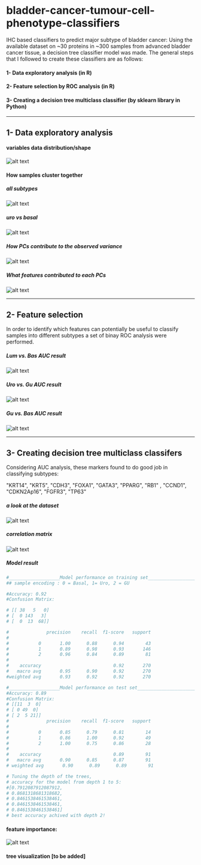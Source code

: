 # bladder-cancer-tumour-cell-phenotype-classifiers
IHC based classifiers to predict major subtype of bladder cancer:
Using the available dataset on ~30 proteins in ~300 samples from advanced bladder cancer tissue, a decision tree classifier model was made. The general steps that I followed to create these classifiers are as follows:
#### 1- Data exploratory analysis (in R)
#### 2- Feature selection by ROC analysis (in R)
#### 3- Creating a decision tree multiclass classifier (by sklearn library in Python) 
___________________________________________________________________________________________________________________________________________________________________

## 1- Data exploratory analysis

#### variables data distribution/shape

![alt text](https://raw.githubusercontent.com/hamidghaedi/bladder-cancer-tumour-cell-phenotype-classification/main/histograms.JPG)

#### How samples cluster together
##### all subtypes
![alt text](https://raw.githubusercontent.com/hamidghaedi/bladder-cancer-tumour-cell-phenotype-classification/main/pca1.JPG)

##### uro vs basal

![alt text](https://raw.githubusercontent.com/hamidghaedi/bladder-cancer-tumour-cell-phenotype-classification/main/pca2.JPG)

##### How PCs contribute to the observed variance

![alt text](https://raw.githubusercontent.com/hamidghaedi/bladder-cancer-tumour-cell-phenotype-classification/main/scree_plot.JPG) 

##### What features contributed to each PCs

![alt text](https://raw.githubusercontent.com/hamidghaedi/bladder-cancer-tumour-cell-phenotype-classification/main/corrplot.JPG) 

___________________________________________________________________________________________________________________________________________________________________

## 2- Feature selection 

In order to identify which features can potentially be useful to classify samples into different subtypes a set of binay ROC analysis were performed. 


##### Lum vs. Bas AUC result

![alt text](https://raw.githubusercontent.com/hamidghaedi/bladder-cancer-tumour-cell-phenotype-classification/main/luminal_basal_auc.JPG)

##### Uro vs. Gu AUC result

![alt text](https://raw.githubusercontent.com/hamidghaedi/bladder-cancer-tumour-cell-phenotype-classification/main/uroGuAUC.JPG)


##### Gu vs. Bas AUC result

![alt text](https://raw.githubusercontent.com/hamidghaedi/bladder-cancer-tumour-cell-phenotype-classification/main/GU_Basal_AUC.JPG)

___________________________________________________________________________________________________________________________________________________________________
## 3- Creating decision tree multiclass classifers

Considering AUC analysis,  these markers found to do good job in classifying subtypes: 

"KRT14", "KRT5", "CDH3", "FOXA1", "GATA3", "PPARG", "RB1" , "CCND1", "CDKN2Ap16", "FGFR3", "TP63"

##### a look at the dataset


![alt text](https://raw.githubusercontent.com/hamidghaedi/bladder-cancer-tumour-cell-phenotype-classification/main/dataset_1.JPG)

##### correlation matrix

![alt text](https://raw.githubusercontent.com/hamidghaedi/bladder-cancer-tumour-cell-phenotype-classification/main/corrmat.JPG)

##### Model result
```python
#___________________Model performance on training set_________________________#
## sample encoding : 0 = Basal, 1= Uro, 2 = GU

#Accuracy: 0.92
#Confusion Matrix: 

# [[ 38   5   0]
# [  0 143   3]
# [  0  13  68]]

#              precision    recall  f1-score   support
#
#           0       1.00      0.88      0.94        43
#           1       0.89      0.98      0.93       146
#           2       0.96      0.84      0.89        81
#
#    accuracy                           0.92       270
#   macro avg       0.95      0.90      0.92       270
#weighted avg       0.93      0.92      0.92       270
```


```python
#___________________Model performance on test set_________________________#
#Accuracy: 0.89
#Confusion Matrix: 
# [[11  3  0]
# [ 0 49  0]
# [ 2  5 21]]
#              precision    recall  f1-score   support
#
#           0       0.85      0.79      0.81        14
#           1       0.86      1.00      0.92        49
#           2       1.00      0.75      0.86        28
#
#    accuracy                           0.89        91
#   macro avg       0.90      0.85      0.87        91
# weighted avg       0.90      0.89      0.89        91
```

````python
# Tuning the depth of the trees,
# accuracy for the model from depth 1 to 5:
#[0.7912087912087912,
# 0.8681318681318682,
# 0.8461538461538461,
# 0.8461538461538461,
# 0.8461538461538461]
# best accuracy achived with depth 2! 
````
#### feature importance:

![alt text](https://raw.githubusercontent.com/hamidghaedi/bladder-cancer-tumour-cell-phenotype-classification/main/feature_importance.JPG)

#### tree visualization [to be added]
